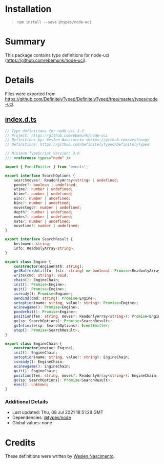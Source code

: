 # Installation
> `npm install --save @types/node-uci`

# Summary
This package contains type definitions for node-uci (https://github.com/ebemunk/node-uci).

# Details
Files were exported from https://github.com/DefinitelyTyped/DefinitelyTyped/tree/master/types/node-uci.
## [index.d.ts](https://github.com/DefinitelyTyped/DefinitelyTyped/tree/master/types/node-uci/index.d.ts)
````ts
// Type definitions for node-uci 1.3
// Project: https://github.com/ebemunk/node-uci
// Definitions by: Weslen Nascimento <https://github.com/weslenng>
// Definitions: https://github.com/DefinitelyTyped/DefinitelyTyped

// Minimum TypeScript Version: 3.0
/// <reference types="node" />

import { EventEmitter } from 'events';

export interface SearchOptions {
    searchmoves?: ReadonlyArray<string> | undefined;
    ponder?: boolean | undefined;
    wtime?: number | undefined;
    btime?: number | undefined;
    winc?: number | undefined;
    binc?: number | undefined;
    movestogo?: number | undefined;
    depth?: number | undefined;
    nodes?: number | undefined;
    mate?: number | undefined;
    movetime?: number | undefined;
}

export interface SearchResult {
    bestmove: string;
    info: ReadonlyArray<string>;
}

export class Engine {
    constructor(enginePath: string);
    getBufferUntil(fn: (str: string) => boolean): Promise<ReadonlyArray<string>>;
    write(cmd: string): void;
    chain(): EngineChain;
    init(): Promise<Engine>;
    quit(): Promise<Engine>;
    isready(): Promise<Engine>;
    sendCmd(cmd: string): Promise<Engine>;
    setoption(name: string, value?: string): Promise<Engine>;
    ucinewgame(): Promise<Engine>;
    ponderhit(): Promise<Engine>;
    position(fen: string, moves?: ReadonlyArray<string>): Promise<Engine>;
    go(sp: SearchOptions): Promise<SearchResult>;
    goInfinite(sp: SearchOptions): EventEmitter;
    stop(): Promise<SearchResult>;
}

export class EngineChain {
    constructor(engine: Engine);
    init(): EngineChain;
    setoption(name: string, value?: string): EngineChain;
    isready(): EngineChain;
    ucinewgame(): EngineChain;
    quit(): EngineChain;
    position(fen: string, moves?: ReadonlyArray<string>): EngineChain;
    go(sp: SearchOptions): Promise<SearchResult>;
    exec(): unknown;
}

````

### Additional Details
 * Last updated: Thu, 08 Jul 2021 18:51:28 GMT
 * Dependencies: [@types/node](https://npmjs.com/package/@types/node)
 * Global values: none

# Credits
These definitions were written by [Weslen Nascimento](https://github.com/weslenng).
